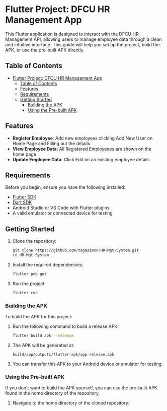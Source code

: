 # Flutter Project: DFCU HR Management App

This Flutter application is designed to interact with the DFCU HR Management API, allowing users to manage employee data through a clean and intuitive interface. This guide will help you set up the project, build the APK, or use the pre-built APK directly.

## Table of Contents
- [Flutter Project: DFCU HR Management App](#flutter-project-dfcu-hr-management-app)
  - [Table of Contents](#table-of-contents)
  - [Features](#features)
  - [Requirements](#requirements)
  - [Getting Started](#getting-started)
    - [Building the APK](#building-the-apk)
    - [Using the Pre-built APK](#using-the-pre-built-apk)

## Features

- **Register Employee**: Add new employees clicking Add New User on Home Page and Filling out the details
- **View Employee Data**: All Registered Employeees are shown on the home page
- **Update Employee Data**: Click Edit on an existing employee details

## Requirements

Before you begin, ensure you have the following installed:
- [Flutter SDK](https://flutter.dev/docs/get-started/install)
- [Dart SDK](https://dart.dev/get-dart)
- Android Studio or VS Code with Flutter plugins
- A valid emulator or connected device for testing

## Getting Started

1. Clone the repository:
    ```bash
    git clone https://github.com/tagasimon/HR-Mgt-System.git
    cd HR-Mgt-System
    ```

2. Install the required dependencies:
    ```bash
    flutter pub get
    ```

3. Run the project:
    ```bash
    flutter run
    ```

### Building the APK

To build the APK for this project:

1. Run the following command to build a release APK:
    ```bash
    flutter build apk --release
    ```

2. The APK will be generated at:
    ```
    build/app/outputs/flutter-apk/app-release.apk
    ```

3. You can transfer this APK to your Android device or emulator for testing.

### Using the Pre-built APK

If you don't want to build the APK yourself, you can use the pre-built APK found in the home directory of the repository.

1. Navigate to the home directory of the cloned repository: